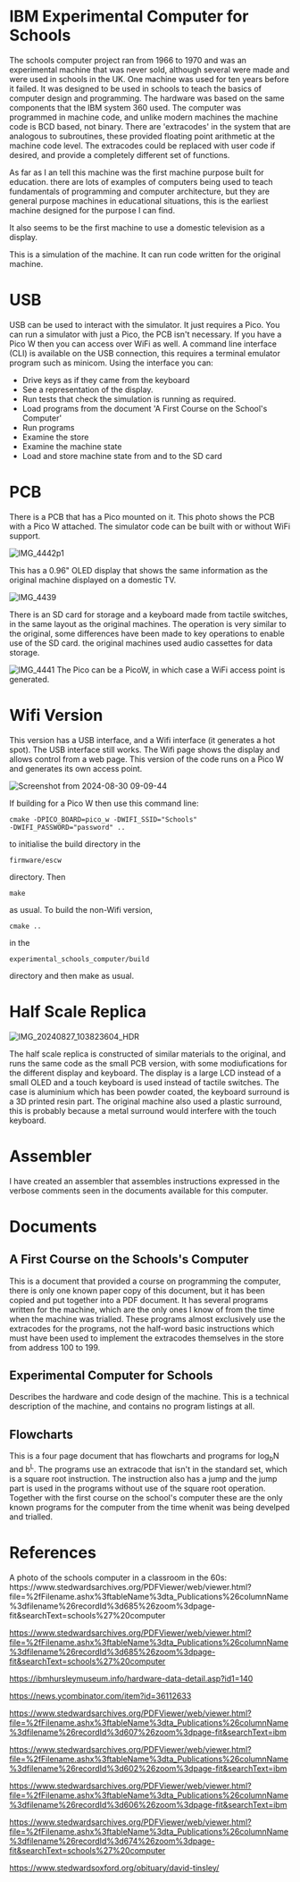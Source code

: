 # IBM Experimental Computer for Schools

The schools computer project ran from 1966 to 1970 and was an experimental machine that was never sold, although several were made and were used in schools in the UK. One machine was used for ten years before it failed. It was designed to be used in schools to teach the basics of computer design and programming. The hardware was based on the same components that the IBM system 360 used. The computer was programmed in machine code, and unlike modern machines the machine code is BCD based, not binary. There are 'extracodes' in the system that are analogous to subroutines, these provided floating point arithmetic at the machine code level. The extracodes could be replaced with user code if desired, and provide a completely different set of functions.

As far as I an tell this machine was the first machine purpose built for education. there are lots of examples of computers being used to teach fundamentals of programming and computer architecture, but they are general purpose machines in educational situations, this is the earliest machine designed for the purpose I can find.

It also seems to be the first machine to use a domestic television as a display.

This is a simulation of the machine. It can run code written for the original machine.

<h1>USB</h1>
USB can be used to interact with the simulator. It just requires a Pico. You can run a simulator with just a Pico, the PCB isn't necessary. If you have a Pico W then you can access over WiFi as well.
A command line interface (CLI) is available on the USB connection, this requires a terminal emulator program such as minicom. Using the interface you can:

* Drive keys as if they came from the keyboard
* See a representation of the display.
* Run tests that check the simulation is running as required.
* Load programs from the document 'A First Course on the School's Computer'
* Run programs
* Examine the store
* Examine the machine state
* Load and store machine state from and to the SD card
  

<h1>PCB</h1>

There is a PCB that has a Pico mounted on it. This photo shows the PCB with a Pico W attached. The simulator code can be built with or without WiFi support.

![IMG_4442p1](https://github.com/blackjetrock/experimental-computer-for-schools/assets/31587992/ceb090f5-20b0-4658-b744-e295b8f3aa61)

This has a 0.96" OLED display that shows the same information as the original machine displayed on a domestic TV.

![IMG_4439](https://github.com/blackjetrock/experimental-computer-for-schools/assets/31587992/ef18ebf3-a95e-41ee-9716-92998c548807)

 There is an SD card for storage and a keyboard made from tactile switches, in the same layout as the original machines. The operation is very similar to the original, some differences have been made to key operations to enable use of the SD card. the original machines used audio cassettes for data storage.
 
![IMG_4441](https://github.com/blackjetrock/experimental-computer-for-schools/assets/31587992/c710a7aa-bbc5-48d7-a87f-0b369c42f62d)
 The Pico can be a PicoW, in which case a WiFi access point is generated.

<h1>Wifi Version</h1>
This version has a USB interface, and a Wifi interface (it generates a hot spot). The USB interface still works. The Wifi page shows the display and allows control from a web page. This version of the code runs on a Pico W and generates its own access point.


![Screenshot from 2024-08-30 09-09-44](https://github.com/user-attachments/assets/dc671aa7-ae32-4101-8cae-64d0d611e354)


If building for a Pico W then use this command line:

<code>cmake -DPICO_BOARD=pico_w -DWIFI_SSID="Schools" -DWIFI_PASSWORD="password" ..</code>

to initialise the build directory in the 

<code>firmware/escw</code>

directory. Then 

<code>make</code>

as usual.
To build the non-Wifi version, 

<code>cmake ..</code>

in the 

<code>experimental_schools_computer/build</code>

directory and then make as usual.

<h1>Half Scale Replica</h1>

![IMG_20240827_103823604_HDR](https://github.com/user-attachments/assets/04b15898-e2ba-4993-99cf-3b7841f57b29)

The half scale replica is constructed of similar materials to the original, and runs the same code as the small PCB version, with some modiufications for the different display and keyboard. The display is a large LCD instead of a small OLED and a touch keyboard is used instead of tactile switches. The case is aluminium which has been powder coated, the keyboard surround is a 3D printed resin part. The original machine also used a plastic surround, this is probably because a metal surround would interfere with the touch keyboard.

<h1>Assembler</h1>
I have created an assembler that assembles instructions expressed in the verbose comments seen in the documents available for this computer. 

<h1>Documents</h1>

<h2>A First Course on the Schools's Computer</h2>
This is a document that provided a course on programming the computer, there is only one known paper copy of this document, but it has been
copied and put together into a PDF document. It has several programs written for the machine, which are the only ones I know of from the time
when the machine was trialled. These programs almost exclusively use the extracodes for the programs, not the half-word basic instructions which must have been used to implement
the extracodes themselves in the store from address 100 to 199. 

<h2>Experimental Computer for Schools</h2>
Describes the hardware and code design of the machine. This is a technical description of the machine, and contains no program listings at all.

<h2>Flowcharts</h2>
This is a four page document that has flowcharts and programs for log<sub>b</sub>N and b<sup>L</sup>.
The programs use an extracode that isn't in the standard set, which is a square root instruction. The instruction also has a jump and the jump part is used in the programs without use of the square root operation. Together with the first course on the school's computer these are the only known programs for the computer from the time whenit was being develped and trialled.

<h1>References</h1>
A photo of the schools computer in a classroom in the 60s:
https://www.stedwardsarchives.org/PDFViewer/web/viewer.html?file=%2fFilename.ashx%3ftableName%3dta_Publications%26columnName%3dfilename%26recordId%3d685%26zoom%3dpage-fit&searchText=schools%27%20computer

https://www.stedwardsarchives.org/PDFViewer/web/viewer.html?file=%2fFilename.ashx%3ftableName%3dta_Publications%26columnName%3dfilename%26recordId%3d685%26zoom%3dpage-fit&searchText=schools%27%20computer

https://ibmhursleymuseum.info/hardware-data-detail.asp?id1=140

https://news.ycombinator.com/item?id=36112633

https://www.stedwardsarchives.org/PDFViewer/web/viewer.html?file=%2fFilename.ashx%3ftableName%3dta_Publications%26columnName%3dfilename%26recordId%3d607%26zoom%3dpage-fit&searchText=ibm

https://www.stedwardsarchives.org/PDFViewer/web/viewer.html?file=%2fFilename.ashx%3ftableName%3dta_Publications%26columnName%3dfilename%26recordId%3d602%26zoom%3dpage-fit&searchText=ibm

https://www.stedwardsarchives.org/PDFViewer/web/viewer.html?file=%2fFilename.ashx%3ftableName%3dta_Publications%26columnName%3dfilename%26recordId%3d606%26zoom%3dpage-fit&searchText=ibm

https://www.stedwardsarchives.org/PDFViewer/web/viewer.html?file=%2fFilename.ashx%3ftableName%3dta_Publications%26columnName%3dfilename%26recordId%3d674%26zoom%3dpage-fit&searchText=schools%27%20computer

https://www.stedwardsoxford.org/obituary/david-tinsley/
